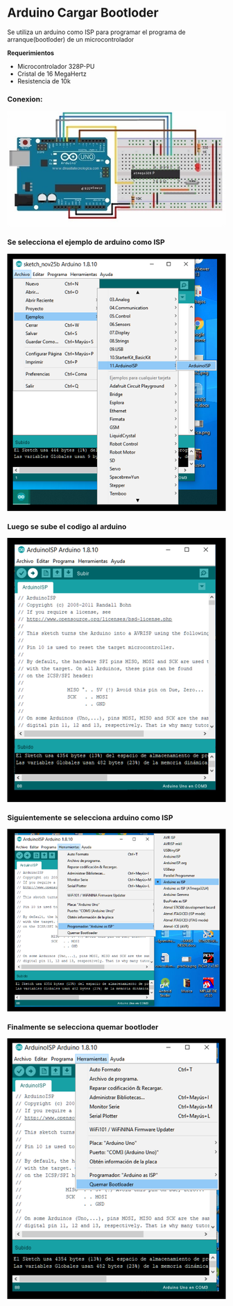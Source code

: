# Arduino Cargar Bootloder

Se utiliza un arduino como ISP para programar el programa de arranque(bootloder) de un microcontrolador

**Requerimientos**
* Microcontrolador 328P-PU
* Cristal de 16 MegaHertz
* Resistencia de 10k

### Conexion:

<img src="https://github.com/IDiegoUlises/Arduino-Cargar-Bootloder/blob/master/images/Arduino-Como-ISP.jpeg" />

### Se selecciona el ejemplo de arduino como ISP

<img src="https://github.com/IDiegoUlises/Arduino-Cargar-Bootloder/blob/master/images/Ejemplo-Arduino-Como-ISP-Con-Fondo-Negro.png" />

### Luego se sube el codigo al arduino

<img src="https://github.com/IDiegoUlises/Arduino-Cargar-Bootloder/blob/master/images/Subir-programa-Arduino-Como-ISP-Con.Fondo-Negro.png" />

### Siguientemente se selecciona arduino como ISP

<img src="https://github.com/IDiegoUlises/Arduino-Cargar-Bootloder/blob/master/images/Programador-Arduino-As-ISP-Con-Fondo-Negro.png" />

### Finalmente se selecciona quemar bootloder

<img src="https://github.com/IDiegoUlises/Arduino-Cargar-Bootloder/blob/master/images/Quemar-Bootloder-Con-Fondo-Negro.png" />
